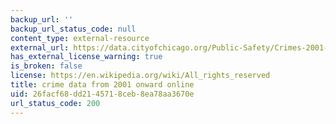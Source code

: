 ```yaml
---
backup_url: ''
backup_url_status_code: null
content_type: external-resource
external_url: https://data.cityofchicago.org/Public-Safety/Crimes-2001-to-present/ijzp-q8t2
has_external_license_warning: true
is_broken: false
license: https://en.wikipedia.org/wiki/All_rights_reserved
title: crime data from 2001 onward online
uid: 26facf68-dd21-4571-8ceb-8ea78aa3670e
url_status_code: 200
---
```

